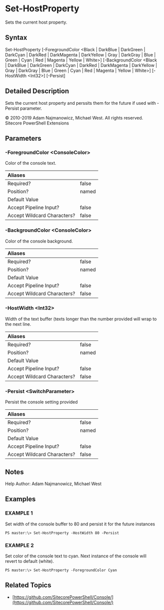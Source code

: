 # Set-HostProperty

Sets the current host property.

## Syntax

Set-HostProperty \[-ForegroundColor &lt;Black \| DarkBlue \| DarkGreen \| DarkCyan \| DarkRed \| DarkMagenta \| DarkYellow \| Gray \| DarkGray \| Blue \| Green \| Cyan \| Red \| Magenta \| Yellow \| White&gt;\] \[-BackgroundColor &lt;Black \| DarkBlue \| DarkGreen \| DarkCyan \| DarkRed \| DarkMagenta \| DarkYellow \| Gray \| DarkGray \| Blue \| Green \| Cyan \| Red \| Magenta \| Yellow \| White&gt;\] \[-HostWidth &lt;Int32&gt;\] \[-Persist\]

## Detailed Description

Sets the current host property and perssits them for the future if used with -Persist parameter.

© 2010-2019 Adam Najmanowicz, Michael West. All rights reserved. Sitecore PowerShell Extensions

## Parameters

### -ForegroundColor  &lt;ConsoleColor&gt;

Color of the console text.

| Aliases |  |
| :--- | :--- |
| Required? | false |
| Position? | named |
| Default Value |  |
| Accept Pipeline Input? | false |
| Accept Wildcard Characters? | false |

### -BackgroundColor  &lt;ConsoleColor&gt;

Color of the console background.

| Aliases |  |
| :--- | :--- |
| Required? | false |
| Position? | named |
| Default Value |  |
| Accept Pipeline Input? | false |
| Accept Wildcard Characters? | false |

### -HostWidth  &lt;Int32&gt;

Width of the text buffer \(texts longer than the number provided will wrap to the next line.

| Aliases |  |
| :--- | :--- |
| Required? | false |
| Position? | named |
| Default Value |  |
| Accept Pipeline Input? | false |
| Accept Wildcard Characters? | false |

### -Persist  &lt;SwitchParameter&gt;

Persist the console setting provided

| Aliases |  |
| :--- | :--- |
| Required? | false |
| Position? | named |
| Default Value |  |
| Accept Pipeline Input? | false |
| Accept Wildcard Characters? | false |

## Notes

Help Author: Adam Najmanowicz, Michael West

## Examples

### EXAMPLE 1

Set width of the console buffer to 80 and persist it for the future instances

```text
PS master:\> Set-HostProperty -HostWidth 80 -Persist
```

### EXAMPLE 2

Set color of the console text to cyan. Next instance of the console will revert to default \(white\).

```text
PS master:\> Set-HostProperty -ForegroundColor Cyan
```

## Related Topics

* [https://github.com/SitecorePowerShell/Console/](https://github.com/SitecorePowerShell/Console/) 

